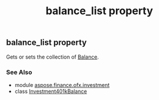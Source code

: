 ﻿---
title: balance_list property
second_title: Aspose.Finance for Python via .NET API References
description: 
type: docs
weight: 40
url: /python-net/aspose.finance.ofx.investment/investment401kbalance/balance_list/
is_root: false
---

## balance_list property


Gets or sets the collection of [Balance](/finance/python-net/aspose.finance.ofx/balance).

### See Also
* module [aspose.finance.ofx.investment](../../)
* class [Investment401kBalance](/finance/python-net/aspose.finance.ofx.investment/investment401kbalance)
